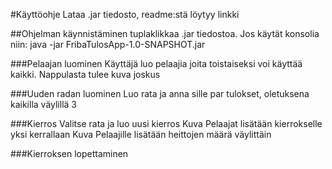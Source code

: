 #Käyttöohje
Lataa .jar tiedosto, readme:stä löytyy linkki

##Ohjelman käynnistäminen
tuplaklikkaa .jar tiedostoa.
Jos käytät konsolia niin:
java -jar FribaTulosApp-1.0-SNAPSHOT.jar

###Pelaajan luominen
Käyttäjä luo pelaajia joita toistaiseksi voi käyttää kaikki.
Nappulasta tulee kuva joskus

###Uuden radan luominen
Luo rata ja anna sille par tulokset, oletuksena kaikilla väylillä 3

###Kierros
Valitse rata ja luo uusi kierros
Kuva
Pelaajat lisätään kierrokselle yksi kerrallaan
Kuva
Pelaajille lisätään heittojen määrä väylittäin

###Kierroksen lopettaminen
